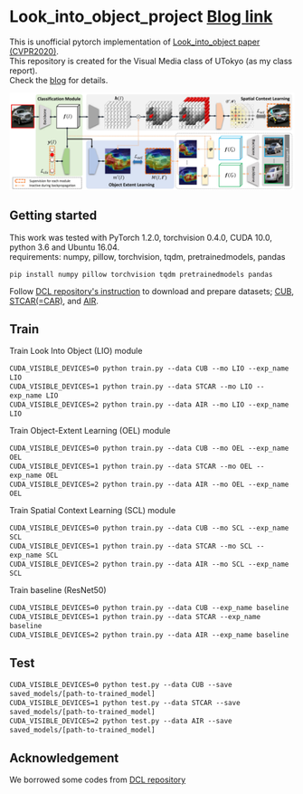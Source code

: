 # Look_into_object_project [Blog link](https://www.notion.so/Look-into-Object-Self-supervised-Structure-Modeling-for-Object-Recognition-826021bdb7ce4969a92c157f0e0acfbe)
This is unofficial pytorch implementation of [Look_into_object paper (CVPR2020)](https://openaccess.thecvf.com/content_CVPR_2020/html/Zhou_Look-Into-Object_Self-Supervised_Structure_Modeling_for_Object_Recognition_CVPR_2020_paper.html). <br>
This repository is created for the Visual Media class of UTokyo (as my class report). <br>
Check the [blog](https://www.notion.so/Look-into-Object-Self-supervised-Structure-Modeling-for-Object-Recognition-826021bdb7ce4969a92c157f0e0acfbe) for details.

<img src="./Teaser.jpg" width="1000" title="Teaser">

## Getting started
This work was tested with PyTorch 1.2.0, torchvision 0.4.0, CUDA 10.0, python 3.6 and Ubuntu 16.04. <br>
requirements: numpy, pillow, torchvision, tqdm, pretrainedmodels, pandas 
```
pip install numpy pillow torchvision tqdm pretrainedmodels pandas 
```
Follow [DCL repository's instruction](https://github.com/JDAI-CV/DCL#datasets-prepare) to download and prepare datasets; [CUB](http://www.vision.caltech.edu/visipedia/CUB-200-2011.html), [STCAR(=CAR)](https://ai.stanford.edu/~jkrause/cars/car_dataset.html), and [AIR](http://www.robots.ox.ac.uk/~vgg/data/fgvc-aircraft/).

## Train
Train Look Into Object (LIO) module
```
CUDA_VISIBLE_DEVICES=0 python train.py --data CUB --mo LIO --exp_name LIO
CUDA_VISIBLE_DEVICES=1 python train.py --data STCAR --mo LIO --exp_name LIO
CUDA_VISIBLE_DEVICES=2 python train.py --data AIR --mo LIO --exp_name LIO
```
Train Object-Extent Learning (OEL) module
```
CUDA_VISIBLE_DEVICES=0 python train.py --data CUB --mo OEL --exp_name OEL
CUDA_VISIBLE_DEVICES=1 python train.py --data STCAR --mo OEL --exp_name OEL
CUDA_VISIBLE_DEVICES=2 python train.py --data AIR --mo OEL --exp_name OEL
```
Train Spatial Context Learning (SCL) module
```
CUDA_VISIBLE_DEVICES=0 python train.py --data CUB --mo SCL --exp_name SCL
CUDA_VISIBLE_DEVICES=1 python train.py --data STCAR --mo SCL --exp_name SCL
CUDA_VISIBLE_DEVICES=2 python train.py --data AIR --mo SCL --exp_name SCL
```
Train baseline (ResNet50)
```
CUDA_VISIBLE_DEVICES=0 python train.py --data CUB --exp_name baseline
CUDA_VISIBLE_DEVICES=1 python train.py --data STCAR --exp_name baseline
CUDA_VISIBLE_DEVICES=2 python train.py --data AIR --exp_name baseline
```

## Test
```
CUDA_VISIBLE_DEVICES=0 python test.py --data CUB --save saved_models/[path-to-trained_model]
CUDA_VISIBLE_DEVICES=1 python test.py --data STCAR --save saved_models/[path-to-trained_model]
CUDA_VISIBLE_DEVICES=2 python test.py --data AIR --save saved_models/[path-to-trained_model]
```

## Acknowledgement
We borrowed some codes from [DCL repository](https://github.com/JDAI-CV/DCL)
